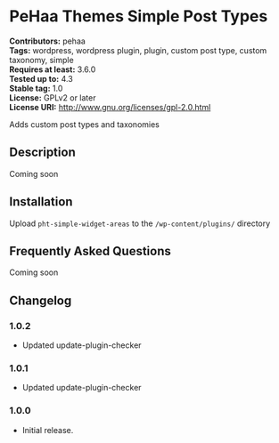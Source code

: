 # PeHaa Themes Simple Post Types #
**Contributors:** pehaa  
**Tags:** wordpress, wordpress plugin, plugin, custom post type, custom taxonomy, simple  
**Requires at least:** 3.6.0  
**Tested up to:** 4.3  
**Stable tag:** 1.0  
**License:** GPLv2 or later  
**License URI:** http://www.gnu.org/licenses/gpl-2.0.html  

Adds custom post types and taxonomies

## Description ##

Coming soon

## Installation ##

Upload `pht-simple-widget-areas` to the `/wp-content/plugins/` directory

## Frequently Asked Questions ##

Coming soon

## Changelog ##

### 1.0.2 ###
* Updated update-plugin-checker

### 1.0.1 ###
* Updated update-plugin-checker

### 1.0.0 ###
* Initial release.
